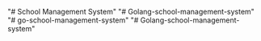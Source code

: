 "# School Management System" 
"# Golang-school-management-system" 
"# go-school-management-system" 
"# Golang-school-management-system" 
